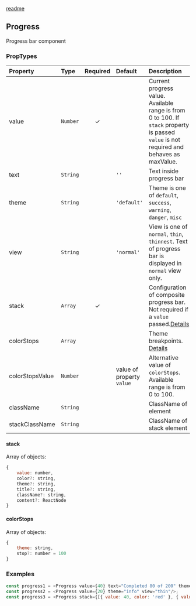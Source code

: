 [readme](#readme)

Progress
---------------
Progress bar component

### PropTypes
| Property | Type | Required | Default | Description |
|:---|:---|:---:|:---|:---|
| value | `Number` | ✓ |  | Current progress value. Available range is from 0 to 100. If `stack` property is passed `value` is not required and behaves as maxValue. |
| text | `String` |  | `''` | Text inside progress bar |
| theme | `String` |  | `'default'` | Theme is one of `default`, `success`, `warning`, `danger`, `misc` |
| view | `String` |  | `'normal'` | View is one of `normal`, `thin`, `thinnest`. Text of progress bar is displayed in `normal` view only. |
| stack | `Array` | ✓ |  | Configuration of composite progress bar. Not required if a `value` passed.[Details](#stack) |
| colorStops | `Array` |  |  | Theme breakpoints. [Details](#colorstops) |
| colorStopsValue | `Number` |  | value of property `value` | Alternative value of `colorStops`. Available range is from 0 to 100. |
| className    | `String`   |  |  | ClassName of element |
| stackClassName    | `String`   |  |  | ClassName of stack element |


#### stack
Array of objects:

```js
{
    value: number,
    color?: string,
    theme?: string,
    title?: string,
    className?: string,
    content?: ReactNode
}
```

#### colorStops
Array of objects:

```js
{
    theme: string,
    stop?: number = 100
}
```

### Examples

```js
const progress1 = <Progress value={40} text="Completed 80 of 200" theme="success"/>;
const progress2 = <Progress value={20} theme="info" view="thin"/>;
const progress3 = <Progress stack={[{ value: 40, color: 'red' }, { value: 10, color: 'blue' }]}/>
```
